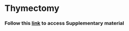 # Thymectomy


### Follow this [link](https://github.com/ponceoscarj/Thymectomy/blob/master/Thymectomy_results.md) to access Supplementary material


